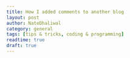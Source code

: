 ```yaml
---
title: How I added comments to another blog
layout: post
author: NateDhaliwal
category: general
tags: [tips & tricks, coding & programming]
readtime: true
draft: true
---
```


##
